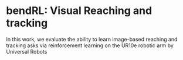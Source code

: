 # bendRL: Visual Reaching and tracking

In this work, we evaluate the ability to learn image-based reaching and tracking asks via reinforcement learning on the UR10e robotic arm by Universal Robots
